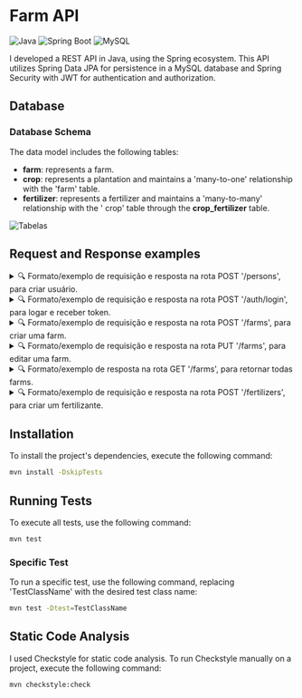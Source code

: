 # Farm API

![Java](https://img.shields.io/badge/Java-17-brightgreen) ![Spring Boot](https://img.shields.io/badge/Spring%20Boot-3.1.1-brightgreen) ![MySQL](https://img.shields.io/badge/MySQL-blue)

I developed a REST API in Java, using the Spring ecosystem. This API utilizes Spring Data JPA for
persistence in a MySQL database and Spring Security with JWT for authentication and authorization.

## Database

### Database Schema

The data model includes the following tables:

- **farm**: represents a farm.
- **crop**: represents a plantation and maintains a 'many-to-one' relationship with the 'farm'
  table.
- **fertilizer**: represents a fertilizer and maintains a 'many-to-many' relationship with the '
  crop' table through the **crop_fertilizer** table.

![Tabelas](images/agrix-tabelas-fase-b.png)

## Request and Response examples
<details>
  <summary>🔍 Formato/exemplo de requisição e resposta na rota POST '/persons', para criar usuário.</summary><br /> 

Exemplo de requisição:

```json
{
  "username": "Pedro",
  "password": "123456",
  "role": "ADMIN"
}
```

Exemplo de resposta:

Status: 201 Created
```json
{
  "id": 1,
  "username": "Pedro",
  "role": "ADMIN"
}
```
</details>
<details>
  <summary>🔍 Formato/exemplo de requisição e resposta na rota POST '/auth/login', para logar e receber token.</summary><br /> 

Exemplo de requisição:

```json
{
  "username": "Pedro",
  "password": "123456"
}
```

Exemplo de resposta:

Status: 200 OK
```json
{
  "token": "eyJhbGciOiJIUzI1NiIsInR5cCI6IkpXVCJ9.eyJpc3MiOiJpc3N1ZXIiLCJzdWIiOiJuYW5pIiwiZXhwIjoxNzEyNzgxMTYxfQ.Kpxq2E7KtANq_Wx8RTYuJEkVljFf3EaHlSCUOKsj9Ss"
}
```
</details>
<details>
  <summary>🔍 Formato/exemplo de requisição e resposta na rota POST '/farms', para criar uma farm.</summary><br />
  É necessário inserir o token, do tipo Bearer Token, na aba Authorization para ter autorização nessa em nas demais requisi.

Exemplo de requisição:

```json
{
  "name": "Capão Farm",
  "size": "5"
}
```

Exemplo de resposta:

Status: 201 Created
```json
{
  "id": 1,
  "name": "RS Farm",
  "size": 5.0
}
```
</details>
<details>
  <summary>🔍 Formato/exemplo de requisição e resposta na rota PUT '/farms', para editar uma farm.</summary><br />
Exemplo de requisição:

```json
{
  "name": "Capão Farm",
  "size": "5"
}
```

Exemplo de resposta:

Status: 201 Created
```json
{
  "id": 1,
  "name": "RS Farm",
  "size": 5.0
}
```
</details>

<details>
  <summary>🔍 Formato/exemplo de resposta na rota GET '/farms', para retornar todas farms.</summary><br />

Status: 200 OK
```json
[
  {
    "id": 1,
    "name": "RS Farm",
    "size": 5.0
  },
  {
    "id": 2,
    "name": "Imbé Farm",
    "size": 6.3
  }
]
```
</details>
<details>
  <summary>🔍 Formato/exemplo de requisição e resposta na rota POST '/fertilizers', para criar um fertilizante.</summary><br /> 

Exemplo de requisição:

```json
{
  "name": "NPK",
  "brand": "My Brand npk",
  "composition": "nitrogen, phosphorus and potassium."
}
```

Exemplo de resposta:

Status: 201 Created
```json
{
  "id": 1,
  "name": "NPK",
  "brand": "My Brand npk",
  "composition": "nitrogen, phosphorus and potassium."
}
```
</details>

## Installation

To install the project's dependencies, execute the following command:

```bash
mvn install -DskipTests
```

## Running Tests

To execute all tests, use the following command:

```bash
mvn test
```

### Specific Test

To run a specific test, use the following command, replacing 'TestClassName' with the desired test
class name:

```bash
mvn test -Dtest=TestClassName
```

## Static Code Analysis

I used Checkstyle for static code analysis. To run Checkstyle manually on a project, execute the
following command:

```bash
mvn checkstyle:check
```
